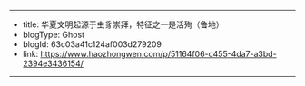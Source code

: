 - --
- title: 华夏文明起源于虫豸崇拜，特征之一是活殉（鲁地）
- blogType: Ghost
- blogId: 63c03a41c124af003d279209
- link: https://www.haozhongwen.com/p/51164f06-c455-4da7-a3bd-2394e3436154/
- --
